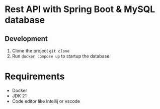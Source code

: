 # Rest API with Spring Boot & MySQL database

## Development
1. Clone the project `git clone `
2. Run `docker compose up` to startup the database

# Requirements
- Docker
- JDK 21
- Code editor like intellij or vscode